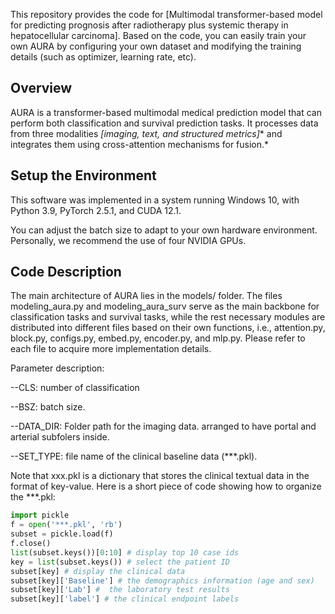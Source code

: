 This repository provides the code for [Multimodal transformer-based model for predicting prognosis after radiotherapy plus systemic therapy in hepatocellular carcinoma]. Based on the code, you can easily train your own AURA by configuring your own dataset and modifying the training details (such as optimizer, learning rate, etc).

## Overview

AURA is a transformer-based multimodal medical prediction model that can perform both classification and survival prediction tasks. It processes data from three modalities *[imaging, text, and structured metrics]** and integrates them using cross-attention mechanisms for fusion.*

## Setup the Environment

This software was implemented in a system running Windows 10, with Python 3.9, PyTorch 2.5.1, and CUDA 12.1.

You can adjust the batch size to adapt to your own hardware environment. Personally, we recommend the use of four NVIDIA GPUs.

## Code Description

The main architecture of AURA lies in the models/ folder. The files modeling_aura.py and modeling_aura_surv serve as the main backbone for classification tasks and survival tasks, while the rest necessary modules are distributed into different files based on their own functions, i.e., attention.py, block.py, configs.py, embed.py, encoder.py, and mlp.py. Please refer to each file to acquire more implementation details.

Parameter description:

--CLS: number of classification

--BSZ: batch size.

--DATA_DIR: Folder path for the imaging data. arranged to have portal and arterial subfolers inside.

--SET_TYPE: file name of the clinical baseline data (***.pkl).

Note that xxx.pkl is a dictionary that stores the clinical textual data in the format of key-value. Here is a short piece of code showing how to organize the ***.pkl:

```python
import pickle
f = open('***.pkl', 'rb')
subset = pickle.load(f)
f.close()
list(subset.keys())[0:10] # display top 10 case ids
key = list(subset.keys()) # select the patient ID
subset[key] # display the clinical data
subset[key]['Baseline'] # the demographics information (age and sex)
subset[key]['Lab'] #  the laboratory test results
subset[key]['label'] # the clinical endpoint labels
```

